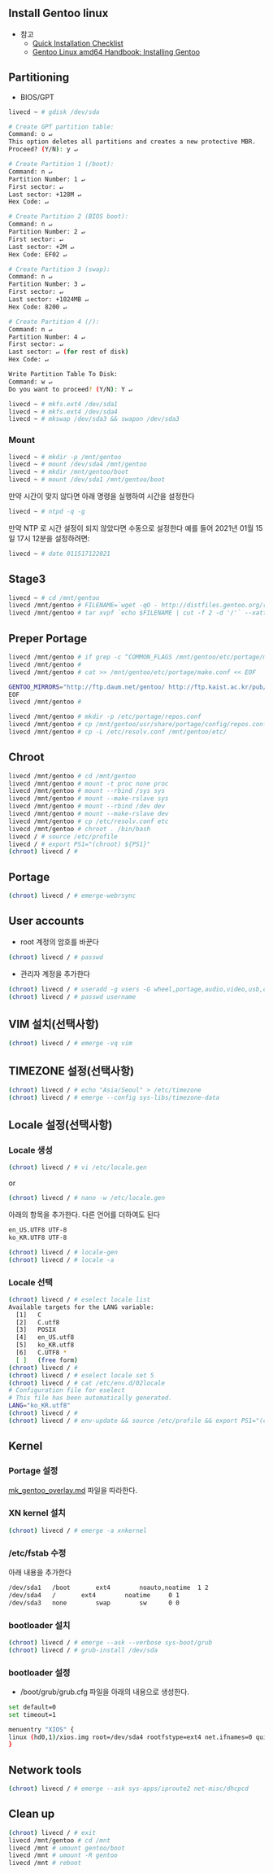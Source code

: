 
## Install Gentoo linux

* 참고
  * [Quick Installation Checklist](https://wiki.gentoo.org/wiki/Quick_Installation_Checklist)
  * [Gentoo Linux amd64 Handbook: Installing Gentoo](https://wiki.gentoo.org/wiki/Handbook:AMD64/Full/Installation)

## Partitioning

* BIOS/GPT

```sh
livecd ~ # gdisk /dev/sda

# Create GPT partition table:
Command: o ↵
This option deletes all partitions and creates a new protective MBR.
Proceed? (Y/N): y ↵

# Create Partition 1 (/boot):
Command: n ↵
Partition Number: 1 ↵
First sector: ↵
Last sector: +128M ↵
Hex Code: ↵

# Create Partition 2 (BIOS boot):
Command: n ↵
Partition Number: 2 ↵
First sector: ↵
Last sector: +2M ↵
Hex Code: EF02 ↵

# Create Partition 3 (swap):
Command: n ↵
Partition Number: 3 ↵
First sector: ↵
Last sector: +1024MB ↵
Hex Code: 8200 ↵

# Create Partition 4 (/):
Command: n ↵
Partition Number: 4 ↵
First sector: ↵
Last sector: ↵ (for rest of disk)
Hex Code: ↵

Write Partition Table To Disk:
Command: w ↵
Do you want to proceed? (Y/N): Y ↵

livecd ~ # mkfs.ext4 /dev/sda1
livecd ~ # mkfs.ext4 /dev/sda4
livecd ~ # mkswap /dev/sda3 && swapon /dev/sda3
```

### Mount

```sh
livecd ~ # mkdir -p /mnt/gentoo
livecd ~ # mount /dev/sda4 /mnt/gentoo
livecd ~ # mkdir /mnt/gentoo/boot
livecd ~ # mount /dev/sda1 /mnt/gentoo/boot
```

만약 시간이 맞지 않다면 아래 명령을 실행하여 시간을 설정한다

```sh
livecd ~ # ntpd -q -g
```

만약 NTP 로 시간 설정이 되지 않았다면 수동으로 설정한다
예를 들어 2021년 01월 15일 17시 12분을 설정하려면:
```sh
livecd ~ # date 011517122021
```

## Stage3

```sh
livecd ~ # cd /mnt/gentoo
livecd /mnt/gentoo # FILENAME=`wget -qO - http://distfiles.gentoo.org/releases/amd64/autobuilds/latest-stage3-amd64.txt | sed -e '/^#.*/d;/^ $/d;s/^ *//g;s/ .*//g'` ; wget http://distfiles.gentoo.org/releases/amd64/autobuilds/$FILENAME
livecd /mnt/gentoo # tar xvpf `echo $FILENAME | cut -f 2 -d '/'` --xattrs-include='*.*' --numeric-owner
```

## Preper Portage

```sh
livecd /mnt/gentoo # if grep -c ^COMMON_FLAGS /mnt/gentoo/etc/portage/make.conf > /dev/null ; then sed -i 's/^COMMON_FLAGS=\"/COMMON_FLAGS=\"-march=native /g' /mnt/gentoo/etc/portage/make.conf ; else sed -i 's/^CFLAGS=\"/CFLAGS=\"-march=native /g' /mnt/gentoo/etc/portage/make.conf ; fi
livecd /mnt/gentoo # 
livecd /mnt/gentoo # cat >> /mnt/gentoo/etc/portage/make.conf << EOF

GENTOO_MIRRORS="http://ftp.daum.net/gentoo/ http://ftp.kaist.ac.kr/pub/gentoo/ ftp://ftp.kaist.ac.kr/gentoo/ https://ftp.lanet.kr/pub/gentoo/"
EOF
livecd /mnt/gentoo # 
```

```sh
livecd /mnt/gentoo # mkdir -p /etc/portage/repos.conf
livecd /mnt/gentoo # cp /mnt/gentoo/usr/share/portage/config/repos.conf /mnt/gentoo/etc/portage/repos.conf/gentoo.conf
livecd /mnt/gentoo # cp -L /etc/resolv.conf /mnt/gentoo/etc/
```

## Chroot

```sh
livecd /mnt/gentoo # cd /mnt/gentoo
livecd /mnt/gentoo # mount -t proc none proc
livecd /mnt/gentoo # mount --rbind /sys sys
livecd /mnt/gentoo # mount --make-rslave sys
livecd /mnt/gentoo # mount --rbind /dev dev
livecd /mnt/gentoo # mount --make-rslave dev
livecd /mnt/gentoo # cp /etc/resolv.conf etc
livecd /mnt/gentoo # chroot . /bin/bash
livecd / # source /etc/profile
livecd / # export PS1="(chroot) ${PS1}"
(chroot) livecd / # 
```

## Portage

```sh
(chroot) livecd / # emerge-webrsync
```

## User accounts

* root 계정의 암호를 바꾼다

```sh
(chroot) livecd / # passwd
```

* 관리자 계정을 추가한다

```sh
(chroot) livecd / # useradd -g users -G wheel,portage,audio,video,usb,cdrom -m username
(chroot) livecd / # passwd username
```

## VIM 설치(선택사항)

```sh
(chroot) livecd / # emerge -vq vim
```

## TIMEZONE 설정(선택사항)

```sh
(chroot) livecd / # echo "Asia/Seoul" > /etc/timezone
(chroot) livecd / # emerge --config sys-libs/timezone-data
```

## Locale 설정(선택사항)

### Locale 생성

```sh
(chroot) livecd / # vi /etc/locale.gen
```
or
```sh
(chroot) livecd / # nano -w /etc/locale.gen
```

아래의 항목을 추가한다. 다른 언어를 더하여도 된다
```sh
en_US.UTF8 UTF-8
ko_KR.UTF8 UTF-8
```

```sh
(chroot) livecd / # locale-gen
(chroot) livecd / # locale -a
```

### Locale 선택

```sh
(chroot) livecd / # eselect locale list
Available targets for the LANG variable:
  [1]   C
  [2]   C.utf8
  [3]   POSIX
  [4]   en_US.utf8
  [5]   ko_KR.utf8
  [6]   C.UTF8 *
  [ ]   (free form)
(chroot) livecd / # 
(chroot) livecd / # eselect locale set 5
(chroot) livecd / # cat /etc/env.d/02locale
# Configuration file for eselect
# This file has been automatically generated.
LANG="ko_KR.utf8"
(chroot) livecd / # 
(chroot) livecd / # env-update && source /etc/profile && export PS1="(chroot) ${PS1}"
```

## Kernel

### Portage 설정

[mk_gentoo_overlay.md](https://github.com/wh0Hoo/xn-repository/blob/master/gentoo/mk_gentoo_overlay.md) 파일을 따라한다.

### XN kernel 설치

```sh
(chroot) livecd / # emerge -a xnkernel
```

### /etc/fstab 수정

아래 내용을 추가한다

```sh
/dev/sda1	/boot		ext4		noauto,noatime	1 2
/dev/sda4	/		ext4		noatime		0 1
/dev/sda3	none		swap		sw		0 0
```

### bootloader 설치

```sh
(chroot) livecd / # emerge --ask --verbose sys-boot/grub
(chroot) livecd / # grub-install /dev/sda
```

### bootloader 설정

* /boot/grub/grub.cfg 파일을 아래의 내용으로 생성한다.

```sh
set default=0
set timeout=1

menuentry "XIOS" {
linux (hd0,1)/xios.img root=/dev/sda4 rootfstype=ext4 net.ifnames=0 quiet ro
}
```

## Network tools

```sh
(chroot) livecd / # emerge --ask sys-apps/iproute2 net-misc/dhcpcd
```

## Clean up

```sh
(chroot) livecd / # exit
livecd /mnt/gentoo # cd /mnt
livecd /mnt # umount gentoo/boot
livecd /mnt # umount -R gentoo
livecd /mnt # reboot
```

